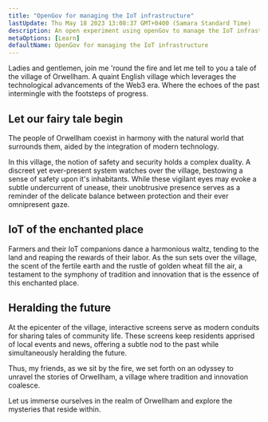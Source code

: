 ```yaml
---
title: "OpenGov for managing the IoT infrastructure"
lastUpdate: Thu May 18 2023 13:08:37 GMT+0400 (Samara Standard Time)
description: An open experiment using openGov to manage the IoT infrastructure of a small English village.
metaOptions: [Learn]
defaultName: OpenGov for managing the IoT infrastructure
---
```


<LessonVideo :videos="[{src: 'https://crustipfs.info/ipfs/QmXBrymdTnMPDDxqjxFW6ciKayeCM9VaQVru895xtqjFQn', type: 'webm'}]" />

<RoboAcademyText fWeight="500">
Ladies and gentlemen, join me 'round the fire and let me tell to you a tale of the village of Orwellham. A quaint English village which leverages the technological advancements of the Web3 era. Where the echoes of the past intermingle with the footsteps of progress.
</RoboAcademyText>

## Let our fairy tale begin

The people of Orwellham coexist in harmony with the natural world that surrounds them, aided by the integration of modern technology.

In this village, the notion of safety and security holds a complex duality. A discreet yet ever-present system watches over the village, bestowing a sense of safety upon it's inhabitants. While these vigilant eyes may evoke a subtle undercurrent of unease, their unobtrusive presence serves as a reminder of the delicate balance between protection and their ever omnipresent gaze.

## IoT of the enchanted place

Farmers and their IoT companions dance a harmonious waltz, tending to the land and reaping the rewards of their labor. As the sun sets over the village, the scent of the fertile earth and the rustle of golden wheat fill the air, a testament to the symphony of tradition and innovation that is the essence of this enchanted place.

## Heralding the future

At the epicenter of the village, interactive screens serve as modern conduits for sharing tales of community life. These screens keep residents apprised of local events and news, offering a subtle nod to the past while simultaneously heralding the future.

<RoboAcademyText>
Thus, my friends, as we sit by the fire, we set forth on an odyssey to unravel the stories of Orwellham, a village where tradition and innovation coalesce.

Let us immerse ourselves in the realm of Orwellham and explore the mysteries that reside within.
</RoboAcademyText>